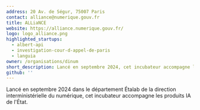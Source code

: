 ```yaml
---
address: 20 Av. de Ségur, 75007 Paris
contact: alliance@numerique.gouv.fr
title: ALLiaNCE
website: https://alliance.numerique.gouv.fr/
logo: logo_alliance.png
highlighted_startups:
  - albert-api
  - investigation-cour-d-appel-de-paris
  - languia
owner: /organisations/dinum
short_description: Lancé en septembre 2024, cet incubateur accompagne les produits IA de l'État.
github: ''
---
```

 Lancé en septembre 2024 dans le département Étalab de la direction interministérielle du numérique, cet incubateur accompagne les produits IA de l'État.
